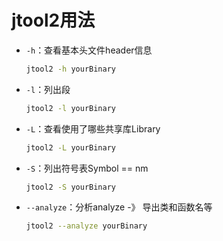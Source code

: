 # jtool2用法

* `-h`：查看基本头文件header信息
  ```bash
  jtool2 -h yourBinary
  ```
* `-l`：列出段
  ```bash
  jtool2 -l yourBinary
  ```
* `-L`：查看使用了哪些共享库Library
  ```bash
  jtool2 -L yourBinary
  ```
* `-S`：列出符号表Symbol == nm
  ```bash
  jtool2 -S yourBinary
  ```
* `--analyze`：分析analyze -》 导出类和函数名等
  ```bash
  jtool2 --analyze yourBinary
  ```
